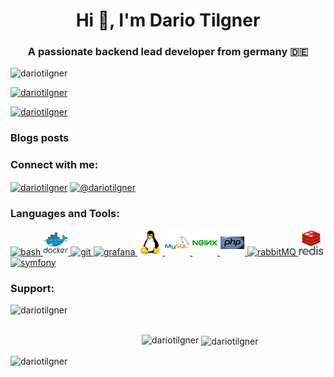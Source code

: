 <h1 align="center">Hi 👋, I'm Dario Tilgner</h1>
<h3 align="center">A passionate backend lead developer from germany 🇩🇪</h3>

<p align="left"> <img src="https://komarev.com/ghpvc/?username=dariotilgner&label=Profile%20views&color=0e75b6&style=flat" alt="dariotilgner" /> </p>

<p align="left"> <a href="https://github.com/ryo-ma/github-profile-trophy"><img src="https://github-profile-trophy.vercel.app/?username=dariotilgner" alt="dariotilgner" /></a> </p>

<p align="left"> <a href="https://twitter.com/dariotilgner" target="blank"><img src="https://img.shields.io/twitter/follow/dariotilgner?logo=twitter&style=for-the-badge" alt="dariotilgner" /></a> </p>

### Blogs posts
<!-- BLOG-POST-LIST:START -->
<!-- BLOG-POST-LIST:END -->

<h3 align="left">Connect with me:</h3>
<p align="left">
<a href="https://twitter.com/dariotilgner" target="blank"><img align="center" src="https://raw.githubusercontent.com/rahuldkjain/github-profile-readme-generator/master/src/images/icons/Social/twitter.svg" alt="dariotilgner" height="30" width="40" /></a>
<a href="https://medium.com/@dariotilgner" target="blank"><img align="center" src="https://raw.githubusercontent.com/rahuldkjain/github-profile-readme-generator/master/src/images/icons/Social/medium.svg" alt="@dariotilgner" height="30" width="40" /></a>
</p>

<h3 align="left">Languages and Tools:</h3>
<p align="left"> <a href="https://www.gnu.org/software/bash/" target="_blank" rel="noreferrer"> <img src="https://www.vectorlogo.zone/logos/gnu_bash/gnu_bash-icon.svg" alt="bash" width="40" height="40"/> </a> <a href="https://www.docker.com/" target="_blank" rel="noreferrer"> <img src="https://raw.githubusercontent.com/devicons/devicon/master/icons/docker/docker-original-wordmark.svg" alt="docker" width="40" height="40"/> </a> <a href="https://git-scm.com/" target="_blank" rel="noreferrer"> <img src="https://www.vectorlogo.zone/logos/git-scm/git-scm-icon.svg" alt="git" width="40" height="40"/> </a> <a href="https://grafana.com" target="_blank" rel="noreferrer"> <img src="https://www.vectorlogo.zone/logos/grafana/grafana-icon.svg" alt="grafana" width="40" height="40"/> </a> <a href="https://www.linux.org/" target="_blank" rel="noreferrer"> <img src="https://raw.githubusercontent.com/devicons/devicon/master/icons/linux/linux-original.svg" alt="linux" width="40" height="40"/> </a> <a href="https://www.mysql.com/" target="_blank" rel="noreferrer"> <img src="https://raw.githubusercontent.com/devicons/devicon/master/icons/mysql/mysql-original-wordmark.svg" alt="mysql" width="40" height="40"/> </a> <a href="https://www.nginx.com" target="_blank" rel="noreferrer"> <img src="https://raw.githubusercontent.com/devicons/devicon/master/icons/nginx/nginx-original.svg" alt="nginx" width="40" height="40"/> </a> <a href="https://www.php.net" target="_blank" rel="noreferrer"> <img src="https://raw.githubusercontent.com/devicons/devicon/master/icons/php/php-original.svg" alt="php" width="40" height="40"/> </a> <a href="https://www.rabbitmq.com" target="_blank" rel="noreferrer"> <img src="https://www.vectorlogo.zone/logos/rabbitmq/rabbitmq-icon.svg" alt="rabbitMQ" width="40" height="40"/> </a> <a href="https://redis.io" target="_blank" rel="noreferrer"> <img src="https://raw.githubusercontent.com/devicons/devicon/master/icons/redis/redis-original-wordmark.svg" alt="redis" width="40" height="40"/> </a> <a href="https://symfony.com" target="_blank" rel="noreferrer"> <img src="https://symfony.com/logos/symfony_black_03.svg" alt="symfony" width="40" height="40"/> </a> </p>

<h3 align="left">Support:</h3>
<p><a href="https://www.buymeacoffee.com/dariotilgner"> <img align="left" src="https://cdn.buymeacoffee.com/buttons/v2/default-yellow.png" height="50" width="210" alt="dariotilgner" /></a></p><br><br>

<p><img align="left" src="https://github-readme-stats.vercel.app/api/top-langs?username=dariotilgner&show_icons=true&locale=en&layout=compact" alt="dariotilgner" /></p>

<p>&nbsp;<img align="center" src="https://github-readme-stats.vercel.app/api?username=dariotilgner&show_icons=true&locale=en" alt="dariotilgner" /></p>

<p><img align="center" src="https://github-readme-streak-stats.herokuapp.com/?user=dariotilgner&" alt="dariotilgner" /></p>
